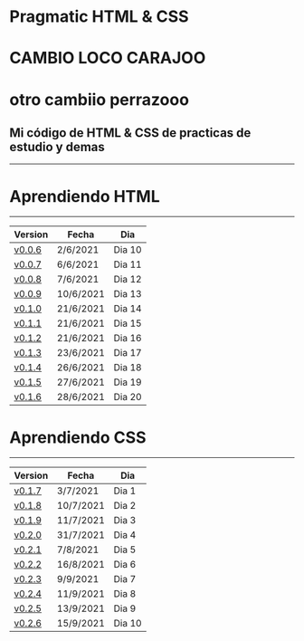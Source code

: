 # Pragmatic HTML &amp; CSS

# CAMBIO LOCO CARAJOO
# otro cambiio perrazooo


## Mi código de HTML &amp; CSS de practicas de estudio y demas
------------------------------------------------------------------
# Aprendiendo HTML
------------------------------------------------------------------

| Version | Fecha      | Dia     |
| ------------- | ---------- |---------- |
|[v0.0.6](https://github.com/Zelechos/HTML_CSS/releases/tag/v0.0.6)| 2/6/2021 |Dia 10 |
|[v0.0.7](https://github.com/Zelechos/HTML_CSS/releases/tag/v0.0.7)| 6/6/2021 |Dia 11 |
|[v0.0.8](https://github.com/Zelechos/HTML_CSS/releases/tag/v0.0.8)| 7/6/2021 |Dia 12 |
|[v0.0.9](https://github.com/Zelechos/HTML_CSS/releases/tag/v0.0.9)| 10/6/2021 |Dia 13 |
|[v0.1.0](https://github.com/Zelechos/HTML_CSS/releases/tag/v0.1.0)| 21/6/2021 |Dia 14 |
|[v0.1.1](https://github.com/Zelechos/HTML_CSS/releases/tag/v0.1.1)| 21/6/2021 |Dia 15 |
|[v0.1.2](https://github.com/Zelechos/HTML_CSS/releases/tag/v0.1.2)| 21/6/2021 |Dia 16 |
|[v0.1.3](https://github.com/Zelechos/HTML_CSS/releases/tag/v0.1.3)| 23/6/2021 |Dia 17 |
|[v0.1.4](https://github.com/Zelechos/HTML_CSS/releases/tag/v0.1.4)| 26/6/2021 |Dia 18 |
|[v0.1.5](https://github.com/Zelechos/HTML_CSS/releases/tag/v0.1.5)| 27/6/2021 |Dia 19 |
|[v0.1.6](https://github.com/Zelechos/HTML_CSS/releases/tag/v0.1.6)| 28/6/2021 |Dia 20 |

# Aprendiendo CSS
------------------------------------------------------------------

| Version | Fecha      | Dia     |
| ------------- | ---------- |---------- |
|[v0.1.7](https://github.com/Zelechos/HTML_CSS/releases/tag/v0.1.7)| 3/7/2021 |Dia 1 |
|[v0.1.8](https://github.com/Zelechos/HTML_CSS/releases/tag/v0.1.8)| 10/7/2021 |Dia 2 |
|[v0.1.9](https://github.com/Zelechos/HTML_CSS/releases/tag/v0.1.9)| 11/7/2021 |Dia 3 |
|[v0.2.0](https://github.com/Zelechos/HTML_CSS/releases/tag/v0.2.0)| 31/7/2021 |Dia 4 |
|[v0.2.1](https://github.com/Zelechos/HTML_CSS/releases/tag/v0.2.1)| 7/8/2021 |Dia 5 |
|[v0.2.2](https://github.com/Zelechos/HTML_CSS/releases/tag/v0.2.2)| 16/8/2021 |Dia 6 |
|[v0.2.3](https://github.com/Zelechos/HTML_CSS/releases/tag/v0.2.3)| 9/9/2021 |Dia 7 |
|[v0.2.4](https://github.com/Zelechos/HTML_CSS/releases/tag/v0.2.4)| 11/9/2021 |Dia 8 |
|[v0.2.5](https://github.com/Zelechos/HTML_CSS/releases/tag/v0.2.5)| 13/9/2021 |Dia 9 |
|[v0.2.6](https://github.com/Zelechos/HTML_CSS/releases/tag/v0.2.6)| 15/9/2021 |Dia 10 |
